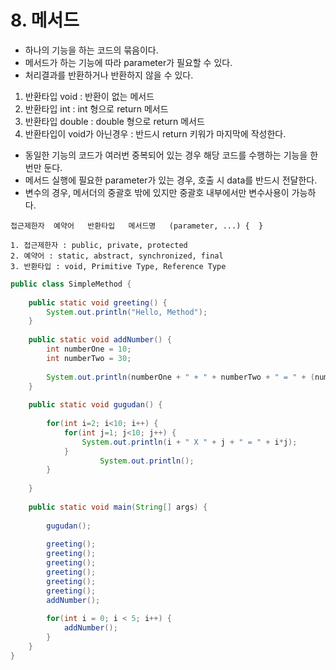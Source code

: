 # 8. 메서드 

* 하나의 기능을 하는 코드의 묶음이다.
* 메서드가 하는 기능에 따라 parameter가 필요할 수 있다.
* 처리결과를 반환하거나 반환하지 않을 수 있다.

1. 반환타입 void : 반환이 없는 메서드 
2. 반환타입 int  : int 형으로 return 메서드
3. 반환타입 double : double 형으로 return 메서드
4. 반환타입이 void가 아닌경우 : 반드시 return 키워가 마지막에 작성한다.

* 동일한 기능의 코드가 여러번 중복되어 있는 경우 해당 코드를 수행하는 기능을 한번만 둔다.
* 메서드 실행에 필요한 parameter가 있는 경우, 호출 시 data를 반드시 전달한다.
* 변수의 경우, 메서더의 중괄호 밖에 있지만 중괄호 내부에서만 변수사용이 가능하다. 

```
접근제한자  예약어   반환타입   메서드명   (parameter, ...) {  }

1. 접근제한자 : public, private, protected
2. 예약어 : static, abstract, synchronized, final
3. 반환타입 : void, Primitive Type, Reference Type

```

```java
public class SimpleMethod {
	
	public static void greeting() {
		System.out.println("Hello, Method");
	}
	
	public static void addNumber() {
		int numberOne = 10;
		int numberTwo = 30;
		
		System.out.println(numberOne + " + " + numberTwo + " = " + (numberOne + numberTwo));
	}
	
	public static void gugudan() {
		
		for(int i=2; i<10; i++) {
			for(int j=1; j<10; j++) {
				System.out.println(i + " X " + j + " = " + i*j);
			}
					System.out.println();
		}
		
	}
	
	public static void main(String[] args) {
		
		gugudan();
		
		greeting();
		greeting();
		greeting();
		greeting();
		greeting();
		greeting();
		addNumber();
		
		for(int i = 0; i < 5; i++) {
			addNumber();
		}
	}
}
```
